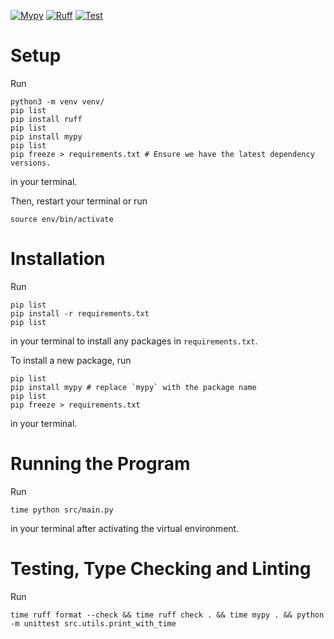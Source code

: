 [![Mypy](https://github.com/hamirmahal/python-speech-to-text/actions/workflows/mypy.yml/badge.svg)](https://github.com/hamirmahal/python-speech-to-text/actions/workflows/mypy.yml)
[![Ruff](https://github.com/hamirmahal/python-speech-to-text/actions/workflows/ruff.yml/badge.svg)](https://github.com/hamirmahal/python-speech-to-text/actions/workflows/ruff.yml)
[![Test](https://github.com/hamirmahal/python-speech-to-text/actions/workflows/test.yml/badge.svg)](https://github.com/hamirmahal/python-speech-to-text/actions/workflows/test.yml)

# Setup

Run

```
python3 -m venv venv/
pip list
pip install ruff
pip list
pip install mypy
pip list
pip freeze > requirements.txt # Ensure we have the latest dependency versions.
```

in your terminal.

Then, restart your terminal or run

```
source env/bin/activate
```

# Installation

Run

```
pip list
pip install -r requirements.txt
pip list
```

in your terminal to install any packages in `requirements.txt`.

To install a new package, run

```
pip list
pip install mypy # replace `mypy` with the package name
pip list
pip freeze > requirements.txt
```

in your terminal.

# Running the Program

Run

```
time python src/main.py
```

in your terminal after activating the virtual environment.

# Testing, Type Checking and Linting

Run

```
time ruff format --check && time ruff check . && time mypy . && python -m unittest src.utils.print_with_time
```
